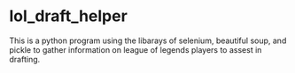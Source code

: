 # lol_draft_helper
This is a python program using the libarays of selenium, beautiful soup, and pickle to gather information on league of legends players to assest in drafting.
